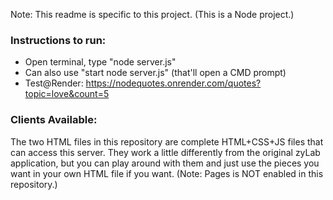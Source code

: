 Note: This readme is specific to this project. (This is a Node project.) 
### Instructions to run:
- Open terminal, type "node server.js"
- Can also use "start node server.js" (that'll open a CMD prompt)
- Test@Render: https://nodequotes.onrender.com/quotes?topic=love&count=5

### Clients Available: 
The two HTML files in this repository are complete HTML+CSS+JS files that can access this server. They work a little differently from the original zyLab application, but you can play around with them and just use the pieces you want in your own HTML file if you want. (Note: Pages is NOT enabled in this repository.) 
